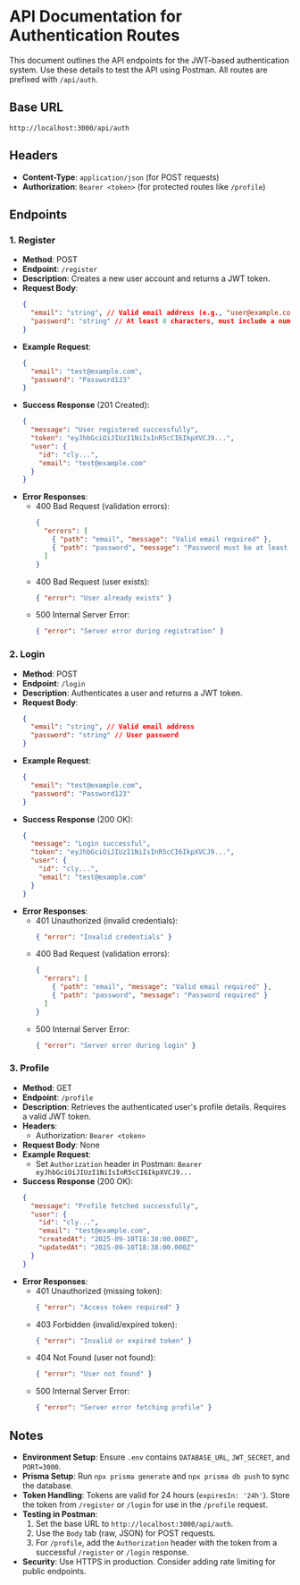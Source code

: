 # API Documentation for Authentication Routes

This document outlines the API endpoints for the JWT-based authentication system. Use these details to test the API using Postman. All routes are prefixed with `/api/auth`.

## Base URL
```
http://localhost:3000/api/auth
```

## Headers
- **Content-Type**: `application/json` (for POST requests)
- **Authorization**: `Bearer <token>` (for protected routes like `/profile`)

## Endpoints

### 1. Register
- **Method**: POST
- **Endpoint**: `/register`
- **Description**: Creates a new user account and returns a JWT token.
- **Request Body**:
  ```json
  {
    "email": "string", // Valid email address (e.g., "user@example.com")
    "password": "string" // At least 8 characters, must include a number, lowercase, and uppercase letter
  }
  ```
- **Example Request**:
  ```json
  {
    "email": "test@example.com",
    "password": "Password123"
  }
  ```
- **Success Response** (201 Created):
  ```json
  {
    "message": "User registered successfully",
    "token": "eyJhbGciOiJIUzI1NiIsInR5cCI6IkpXVCJ9...",
    "user": {
      "id": "cly...",
      "email": "test@example.com"
    }
  }
  ```
- **Error Responses**:
  - 400 Bad Request (validation errors):
    ```json
    {
      "errors": [
        { "path": "email", "message": "Valid email required" },
        { "path": "password", "message": "Password must be at least 8 characters long" }
      ]
    }
    ```
  - 400 Bad Request (user exists):
    ```json
    { "error": "User already exists" }
    ```
  - 500 Internal Server Error:
    ```json
    { "error": "Server error during registration" }
    ```

### 2. Login
- **Method**: POST
- **Endpoint**: `/login`
- **Description**: Authenticates a user and returns a JWT token.
- **Request Body**:
  ```json
  {
    "email": "string", // Valid email address
    "password": "string" // User password
  }
  ```
- **Example Request**:
  ```json
  {
    "email": "test@example.com",
    "password": "Password123"
  }
  ```
- **Success Response** (200 OK):
  ```json
  {
    "message": "Login successful",
    "token": "eyJhbGciOiJIUzI1NiIsInR5cCI6IkpXVCJ9...",
    "user": {
      "id": "cly...",
      "email": "test@example.com"
    }
  }
  ```
- **Error Responses**:
  - 401 Unauthorized (invalid credentials):
    ```json
    { "error": "Invalid credentials" }
    ```
  - 400 Bad Request (validation errors):
    ```json
    {
      "errors": [
        { "path": "email", "message": "Valid email required" },
        { "path": "password", "message": "Password required" }
      ]
    }
    ```
  - 500 Internal Server Error:
    ```json
    { "error": "Server error during login" }
    ```

### 3. Profile
- **Method**: GET
- **Endpoint**: `/profile`
- **Description**: Retrieves the authenticated user's profile details. Requires a valid JWT token.
- **Headers**:
  - Authorization: `Bearer <token>`
- **Request Body**: None
- **Example Request**:
  - Set `Authorization` header in Postman: `Bearer eyJhbGciOiJIUzI1NiIsInR5cCI6IkpXVCJ9...`
- **Success Response** (200 OK):
  ```json
  {
    "message": "Profile fetched successfully",
    "user": {
      "id": "cly...",
      "email": "test@example.com",
      "createdAt": "2025-09-10T18:38:00.000Z",
      "updatedAt": "2025-09-10T18:38:00.000Z"
    }
  }
  ```
- **Error Responses**:
  - 401 Unauthorized (missing token):
    ```json
    { "error": "Access token required" }
    ```
  - 403 Forbidden (invalid/expired token):
    ```json
    { "error": "Invalid or expired token" }
    ```
  - 404 Not Found (user not found):
    ```json
    { "error": "User not found" }
    ```
  - 500 Internal Server Error:
    ```json
    { "error": "Server error fetching profile" }
    ```

## Notes
- **Environment Setup**: Ensure `.env` contains `DATABASE_URL`, `JWT_SECRET`, and `PORT=3000`.
- **Prisma Setup**: Run `npx prisma generate` and `npx prisma db push` to sync the database.
- **Token Handling**: Tokens are valid for 24 hours (`expiresIn: '24h'`). Store the token from `/register` or `/login` for use in the `/profile` request.
- **Testing in Postman**:
  1. Set the base URL to `http://localhost:3000/api/auth`.
  2. Use the `Body` tab (raw, JSON) for POST requests.
  3. For `/profile`, add the `Authorization` header with the token from a successful `/register` or `/login` response.
- **Security**: Use HTTPS in production. Consider adding rate limiting for public endpoints.